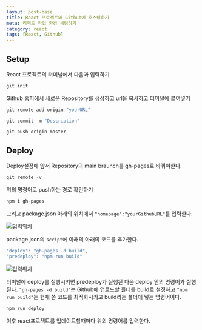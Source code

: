 ```yaml
---
layout: post-base
title: React 프로젝트와 Github에 호스팅하기
meta: 리엑트 작업 환경 세팅하기
category: react
tags: [React, Github]
---
```

## Setup

React 프로젝트의 터미널에서 다음과 입력하기

```jsx
git init
```

Github 홈피에서 새로운 Repository를 생성하고 url을 복사하고 터미널에 붙여넣기

```jsx
git remote add origin "yourURL"

git commit -m "Description"

git push origin master
```

## Deploy

Deploy설정에 앞서 Repository의 main braunch를 gh-pages로 바꿔야한다.

```jsx
git remote -v
```

위의 명령어로 push하는 경로 확인하기

```jsx
npm i gh-pages
```

그리고 package.json 아래의 위치에서 `"homepage":"yourGithubURL"`를 입력한다.

![입력위치]({{site.baseurl}}/img/21-08-29-react-1.png)

package.json의 `script`에 아래의 아래의 코드를 추가한다.

```jsx
"deploy": "gh-pages -d build",
"predeploy": "npm run build"
```

![입력위치]({{site.baseurl}}/img/21-08-29-react-2.png)

터미널에 deploy를 실행시키면 predeploy가 실행된 다음 deploy 안의 명령어가 실행된다. `"gh-pages -d build"`는 Github에 업로드할 폴더를 build로 설정하고 `"npm run build"`는 현재 쓴 코드를 최적화시키고 build라는 폴더에 넣는 명령어이다.

```jsx
npm run deploy
```

이후 react프로젝트를 업데이트할때마다 위의 명령어를 입력한다.
